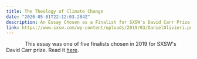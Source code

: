 ```yaml
---
title: The Theology of Climate Change
date: "2020-05-01T22:12:03.284Z"
description: An Essay Chosen as a Finalist for SXSW's David Carr Prize
link: https://www.sxsw.com/wp-content/uploads/2019/03/DanielOlivieri.pdf
---
```



&nbsp;&nbsp;&nbsp;&nbsp;&nbsp;&nbsp;&nbsp;&nbsp;&nbsp;&nbsp;&nbsp;&nbsp; This essay was one of five finalists chosen in 2019 for SXSW's David Carr prize. Read it [here](https://www.sxsw.com/wp-content/uploads/2019/03/DanielOlivieri.pdf). 